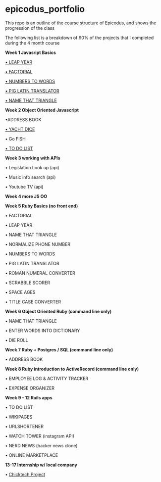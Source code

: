 epicodus_portfolio
==================

<p>This repo is an outline of the course structure of Epicodus, and shows the progression of the class</p>
<p>The following list is a breakdown of 90% of the projects that I completed during the 4 month course</p>


<p><strong>Week 1 Javasript Basics </strong></p>
  <p><a href="http://thenextepicode.3owl.com/LEAP_YEAR/index.html">• LEAP YEAR</a></p>
  <p><a href="http://thenextepicode.3owl.com/FACTORIAL/Index.html">• FACTORIAL</a></p>
  <p><a href="http://thenextepicode.3owl.com/NUMBERS_TO_WORDS/index.html">• NUMBERS TO WORDS</a></p>
  <p><a href="http://thenextepicode.3owl.com/PIG_LATIN/index.html">• PIG LATIN TRANSLATOR</a></p>
  <p><a href="http://thenextepicode.3owl.com/TRIANGLE/triangles.html">• NAME THAT TRIANGLE</a></p>


<p><strong>Week 2 Object Oriented Javascript</strong></p>
<p>•ADDRESS BOOK</p>
<p><a href="http://thenextepicode.3owl.com/OO_javascript_YACHT_DICE/index.html">• YACHT DICE</a></p>
<p>• Go FISH <p>
<p><a href="http://thenextepicode.3owl.com/OO_javascript_TO_DO_LIST/index.html">• TO DO LIST</a><p>

<p><strong>Week 3 working with APIs</strong></p>
<p>• Legislation Look up (api) </p>
<p>• Music info search (api) </p>
<p>• Youtube TV (api) </p>

<p><strong>Week 4 more JS OO</strong> </p>

<p><strong>Week 5 Ruby Basics (no front end)</strong></p>
<p>• FACTORIAL </p>
<p>• LEAP YEAR</p>
<p>• NAME THAT TRIANGLE</p>
<p>• NORMALIZE PHONE NUMBER</p>
<p>• NUMBERS TO WORDS</p>
<p>• PIG LATIN TRANSLATOR</p>
<p>• ROMAN NUMERAL CONVERTER</p>
<p>• SCRABBLE SCORER</p>
<p>• SPACE AGES</p>
<p>• TITLE CASE CONVERTER</p>
<p><strong> Week 6 Object Oriented Ruby (command line only)</strong></p>
<p>• NAME THAT TRIANGLE</p>
<p>• ENTER WORDS INTO DICTIONARY</p>
<p>• DIE ROLL</p>
<p><strong>Week 7 Ruby + Postgres / SQL (command line only)</strong></p>
<p>• ADDRESS BOOK</p>
<p><strong>Week 8 Ruby introduction to ActiveRecord (command line only)</strong></p>
<p>• EMPLOYEE LOG & ACTIVITY TRACKER</p>
<p>• EXPENSE ORGANIZER</p>
<p><strong>Week 9 - 12 Rails apps</strong></p>
<p>• TO DO LIST</p>
<p>• WIKIPAGES</p>
<p>• URLSHORTENER</p>
<p>• WATCH TOWER (instagram API)</p>
<p>• NERD NEWS (hacker news clone)</p>
<p>• ONLINE MARKETPLACE</p>


<p><strong>13-17 Internship w/ local company</strong></p>
<p>• <a href="https://github.com/epicodus/chicktech">Chicktech Project</a></p>

